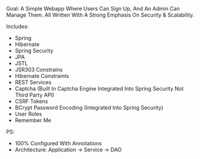 Goal:
  A Simple Webapp Where Users Can Sign Up, And An Admin Can Manage Them.
  All Written With A Strong Emphasis On Security & Scalability.

Includes:

- Spring
- Hibernate
- Spring Security
- JPA
- JSTL
- JSR303 Constrains
- Hibernate Constraints
- REST Services
- Captcha (Built In Captcha Engine Integrated Into Spring Security Not Third Party API)
- CSRF Tokens
- BCrypt Password Encoding (Integrated Into Spring Security)
- User Roles
- Remember Me

PS:
- 100% Configured With Annotations
- Architecture: Application -> Service -> DAO